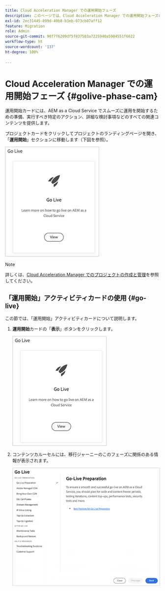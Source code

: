 ```yaml
---
title: Cloud Acceleration Manager での運用開始フェーズ
description: このページでは、Cloud Acceleration Manager での運用開始フェーズの概要について説明します。
exl-id: 2ec31445-899d-40b8-b3eb-073cb07aff12
feature: Migration
role: Admin
source-git-commit: 90f7f6209df5f837583a7225940a5984551f6622
workflow-type: ht
source-wordcount: '137'
ht-degree: 100%

---
```


# Cloud Acceleration Manager での運用開始フェーズ {#golive-phase-cam}

運用開始カードには、AEM as a Cloud Service でスムーズに運用を開始するための準備、実行すべき特定のアクション、詳細な検討事項などのすべての関連コンテンツを提供します。

プロジェクトカードをクリックしてプロジェクトのランディングページを開き、「**運用開始**」セクションに移動します（下図を参照）。

![画像](/help/journey-migration/cloud-acceleration-manager/assets/golive-1.png)

>[!NOTE]
>詳しくは、[Cloud Acceleration Manager でのプロジェクトの作成と管理](https://experienceleague.adobe.com/docs/experience-manager-cloud-service/moving/cloud-acceleration-manager/using-cam/getting-started-cam.html?lang=ja#create-project)を参照してください。


## 「運用開始」アクティビティカードの使用 {#go-live}

この節では、「運用開始」アクティビティカードについて説明します。

1. **運用開始**&#x200B;カードの「**表示**」ボタンをクリックします。

   ![画像](/help/journey-migration/cloud-acceleration-manager/assets/golive-1.png)

1. コンテンツカルーセルには、移行ジャーニーのこのフェーズに関係のある情報が表示されます。

   ![画像](/help/journey-migration/cloud-acceleration-manager/assets/golive-2.png)
